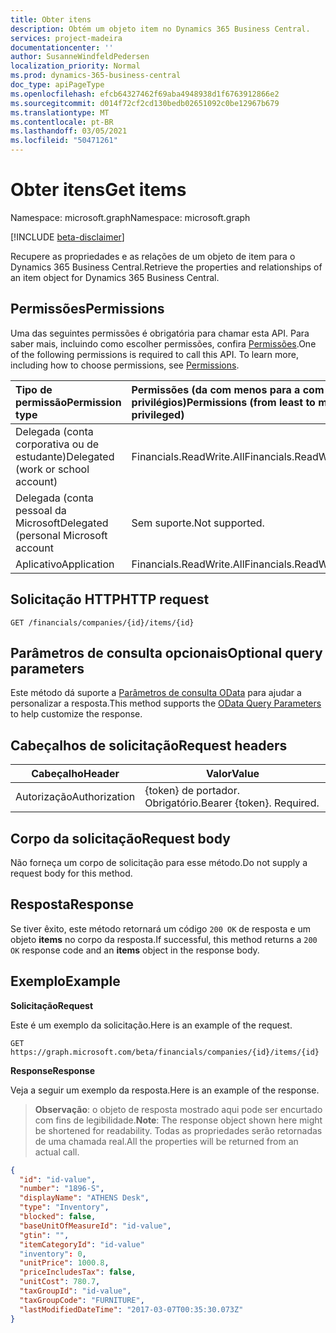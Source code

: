 ```yaml
---
title: Obter itens
description: Obtém um objeto item no Dynamics 365 Business Central.
services: project-madeira
documentationcenter: ''
author: SusanneWindfeldPedersen
localization_priority: Normal
ms.prod: dynamics-365-business-central
doc_type: apiPageType
ms.openlocfilehash: efcb64327462f69aba4948938d1f6763912866e2
ms.sourcegitcommit: d014f72cf2cd130bedb02651092c0be12967b679
ms.translationtype: MT
ms.contentlocale: pt-BR
ms.lasthandoff: 03/05/2021
ms.locfileid: "50471261"
---
```

# <a name="get-items"></a><span data-ttu-id="6f50b-103">Obter itens</span><span class="sxs-lookup"><span data-stu-id="6f50b-103">Get items</span></span>

<span data-ttu-id="6f50b-104">Namespace: microsoft.graph</span><span class="sxs-lookup"><span data-stu-id="6f50b-104">Namespace: microsoft.graph</span></span>

[!INCLUDE [beta-disclaimer](../../includes/beta-disclaimer.md)]

<span data-ttu-id="6f50b-105">Recupere as propriedades e as relações de um objeto de item para o Dynamics 365 Business Central.</span><span class="sxs-lookup"><span data-stu-id="6f50b-105">Retrieve the properties and relationships of an item object for Dynamics 365 Business Central.</span></span>

## <a name="permissions"></a><span data-ttu-id="6f50b-106">Permissões</span><span class="sxs-lookup"><span data-stu-id="6f50b-106">Permissions</span></span>
<span data-ttu-id="6f50b-p101">Uma das seguintes permissões é obrigatória para chamar esta API. Para saber mais, incluindo como escolher permissões, confira [Permissões](/graph/permissions-reference).</span><span class="sxs-lookup"><span data-stu-id="6f50b-p101">One of the following permissions is required to call this API. To learn more, including how to choose permissions, see [Permissions](/graph/permissions-reference).</span></span>

|<span data-ttu-id="6f50b-109">Tipo de permissão</span><span class="sxs-lookup"><span data-stu-id="6f50b-109">Permission type</span></span> |<span data-ttu-id="6f50b-110">Permissões (da com menos para a com mais privilégios)</span><span class="sxs-lookup"><span data-stu-id="6f50b-110">Permissions (from least to most privileged)</span></span>|
|:---------------|:------------------------------------------|
|<span data-ttu-id="6f50b-111">Delegada (conta corporativa ou de estudante)</span><span class="sxs-lookup"><span data-stu-id="6f50b-111">Delegated (work or school account)</span></span>|<span data-ttu-id="6f50b-112">Financials.ReadWrite.All</span><span class="sxs-lookup"><span data-stu-id="6f50b-112">Financials.ReadWrite.All</span></span> |
|<span data-ttu-id="6f50b-113">Delegada (conta pessoal da Microsoft</span><span class="sxs-lookup"><span data-stu-id="6f50b-113">Delegated (personal Microsoft account</span></span>|<span data-ttu-id="6f50b-114">Sem suporte.</span><span class="sxs-lookup"><span data-stu-id="6f50b-114">Not supported.</span></span>|
|<span data-ttu-id="6f50b-115">Aplicativo</span><span class="sxs-lookup"><span data-stu-id="6f50b-115">Application</span></span>|<span data-ttu-id="6f50b-116">Financials.ReadWrite.All</span><span class="sxs-lookup"><span data-stu-id="6f50b-116">Financials.ReadWrite.All</span></span>|

## <a name="http-request"></a><span data-ttu-id="6f50b-117">Solicitação HTTP</span><span class="sxs-lookup"><span data-stu-id="6f50b-117">HTTP request</span></span>

```
GET /financials/companies/{id}/items/{id}
```

## <a name="optional-query-parameters"></a><span data-ttu-id="6f50b-118">Parâmetros de consulta opcionais</span><span class="sxs-lookup"><span data-stu-id="6f50b-118">Optional query parameters</span></span>
<span data-ttu-id="6f50b-119">Este método dá suporte a [Parâmetros de consulta OData](/graph/query-parameters) para ajudar a personalizar a resposta.</span><span class="sxs-lookup"><span data-stu-id="6f50b-119">This method supports the [OData Query Parameters](/graph/query-parameters) to help customize the response.</span></span>

## <a name="request-headers"></a><span data-ttu-id="6f50b-120">Cabeçalhos de solicitação</span><span class="sxs-lookup"><span data-stu-id="6f50b-120">Request headers</span></span>
|<span data-ttu-id="6f50b-121">Cabeçalho</span><span class="sxs-lookup"><span data-stu-id="6f50b-121">Header</span></span>       |<span data-ttu-id="6f50b-122">Valor</span><span class="sxs-lookup"><span data-stu-id="6f50b-122">Value</span></span>                    |
|-------------|-------------------------|
|<span data-ttu-id="6f50b-123">Autorização</span><span class="sxs-lookup"><span data-stu-id="6f50b-123">Authorization</span></span>|<span data-ttu-id="6f50b-p102">{token} de portador. Obrigatório.</span><span class="sxs-lookup"><span data-stu-id="6f50b-p102">Bearer {token}. Required.</span></span>|

## <a name="request-body"></a><span data-ttu-id="6f50b-126">Corpo da solicitação</span><span class="sxs-lookup"><span data-stu-id="6f50b-126">Request body</span></span>
<span data-ttu-id="6f50b-127">Não forneça um corpo de solicitação para esse método.</span><span class="sxs-lookup"><span data-stu-id="6f50b-127">Do not supply a request body for this method.</span></span>

## <a name="response"></a><span data-ttu-id="6f50b-128">Resposta</span><span class="sxs-lookup"><span data-stu-id="6f50b-128">Response</span></span>
<span data-ttu-id="6f50b-129">Se tiver êxito, este método retornará um código `200 OK` de resposta e um objeto **items** no corpo da resposta.</span><span class="sxs-lookup"><span data-stu-id="6f50b-129">If successful, this method returns a `200 OK` response code and an **items** object in the response body.</span></span>

## <a name="example"></a><span data-ttu-id="6f50b-130">Exemplo</span><span class="sxs-lookup"><span data-stu-id="6f50b-130">Example</span></span>
<span data-ttu-id="6f50b-131">**Solicitação**</span><span class="sxs-lookup"><span data-stu-id="6f50b-131">**Request**</span></span>

<span data-ttu-id="6f50b-132">Este é um exemplo da solicitação.</span><span class="sxs-lookup"><span data-stu-id="6f50b-132">Here is an example of the request.</span></span>
```http
GET https://graph.microsoft.com/beta/financials/companies/{id}/items/{id}
```

<span data-ttu-id="6f50b-133">**Response**</span><span class="sxs-lookup"><span data-stu-id="6f50b-133">**Response**</span></span>

<span data-ttu-id="6f50b-134">Veja a seguir um exemplo da resposta.</span><span class="sxs-lookup"><span data-stu-id="6f50b-134">Here is an example of the response.</span></span> 

> <span data-ttu-id="6f50b-135">**Observação**: o objeto de resposta mostrado aqui pode ser encurtado com fins de legibilidade.</span><span class="sxs-lookup"><span data-stu-id="6f50b-135">**Note**: The response object shown here might be shortened for readability.</span></span> <span data-ttu-id="6f50b-136">Todas as propriedades serão retornadas de uma chamada real.</span><span class="sxs-lookup"><span data-stu-id="6f50b-136">All the properties will be returned from an actual call.</span></span>

```json
{
  "id": "id-value",
  "number": "1896-S",
  "displayName": "ATHENS Desk",
  "type": "Inventory",
  "blocked": false,
  "baseUnitOfMeasureId": "id-value",
  "gtin": "",
  "itemCategoryId": "id-value"
  "inventory": 0,
  "unitPrice": 1000.8,
  "priceIncludesTax": false,
  "unitCost": 780.7,
  "taxGroupId": "id-value",
  "taxGroupCode": "FURNITURE",
  "lastModifiedDateTime": "2017-03-07T00:35:30.073Z"
}

```



